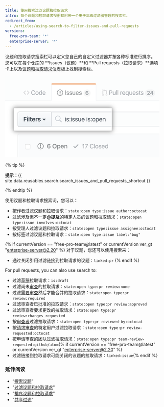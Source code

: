```yaml
---
title: 使用搜索过滤议题和拉取请求
intro: 每个议题和拉取请求视图都附带一个用于高级过滤器管理的搜索栏。
redirect_from:
  - /articles/using-search-to-filter-issues-and-pull-requests
versions:
  free-pro-team: '*'
  enterprise-server: '*'
---
```


议题和拉取请求搜索栏可以定义您自己的自定义过滤器并按各种标准进行排序。 您可以在每个仓库的 **Issues（议题）**和 **Pull requests（拉取请求）**选项卡上以及[议题和拉取请求仪表板](/articles/viewing-all-of-your-issues-and-pull-requests)上找到搜索栏。

![议题和拉取请求搜索栏](/assets/images/help/issues/issues_search_bar.png)

{% tip %}

**提示：**{{ site.data.reusables.search.search_issues_and_pull_requests_shortcut }}

{% endtip %}

使用议题和拉取请求搜索词，您可以：

- 按作者过滤议题和拉取请求：`state:open type:issue author:octocat`
- 过滤涉及但不一定[**@提及**](/articles/basic-writing-and-formatting-syntax/#mentioning-people-and-teams)的特定人员的议题和拉取请求：`state:open type:issue involves:octocat`
- 按受理人过滤议题和拉取请求：`state:open type:issue assignee:octocat`
- 按标签过滤议题和拉取请求：`state:open type:issue label:"bug"`

{% if currentVersion == "free-pro-team@latest" or currentVersion ver_gt "enterprise-server@2.20" %}
对于议题，您还可以使用搜索来：

- 通过关闭引用过滤链接到拉取请求的议题：`linked:pr`
{% endif %}

For pull requests, you can also use search to:
- 过滤[草稿](/articles/about-pull-requests#draft-pull-requests)拉取请求：`is:draft`
- 过滤尚未[审查](/articles/about-pull-request-reviews)的拉取请求：`state:open type:pr review:none`
- 过滤[需要审查](/articles/about-required-reviews-for-pull-requests)然后才能合并的拉取请求：`state:open type:pr review:required`
- 过滤审查者已批准的拉取请求：`state:open type:pr review:approved`
- 过滤审查者要求更改的拉取请求：`state:open type:pr review:changes_requested`
- 按[审查者](/articles/about-pull-request-reviews/)过滤拉取请求：`state:open type:pr reviewed-by:octocat`
- 按[请求审查](/articles/requesting-a-pull-request-review)的特定用户过滤拉取请求：`state:open type:pr review-requested:octocat`
- 按申请审查的团队过滤拉取请求：`state:open type:pr team-review-requested:github/atom`{% if currentVersion == "free-pro-team@latest" or currentVersion ver_gt "enterprise-server@2.20" %}
- 过滤链接到拉取请求可能关闭的议题的拉取请求：`linked:issue`{% endif %}

### 延伸阅读

- “[搜索议题](/articles/searching-issues)”
- "[过滤议题和拉取请求](/articles/filtering-issues-and-pull-requests-by-labels)"
- "[排序议题和拉取请求](/articles/sorting-issues-and-pull-requests)"
- "[共享过滤](/articles/sharing-filters)"
